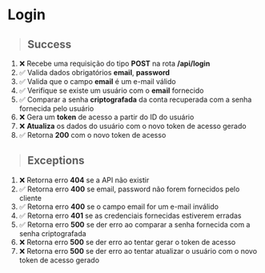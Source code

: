 # Login

> ## Success

1. ❌ Recebe uma requisição do tipo **POST** na rota **/api/login**
2. ✅ Valida dados obrigatórios **email**, **password**
3. ✅ Valida que o campo **email** é um e-mail válido
4. ✅ Verifique se existe um usuário com o **email** fornecido
5. ✅ Comparar a senha **criptografada** da conta recuperada com a senha fornecida pelo usuário
6. ❌ Gera um **token** de acesso a partir do ID do usuário
7. ❌ **Atualiza** os dados do usuário com o novo token de acesso gerado
8. ✅ Retorna **200** com o novo token de acesso

> ## Exceptions

1. ❌ Retorna erro **404** se a API não existir
2. ✅ Retorna erro **400** se email, password não forem fornecidos pelo cliente
3. ✅ Retorna erro **400** se o campo email for um e-mail inválido
4. ✅ Retorna erro **401** se as credenciais fornecidas estiverem erradas
5. ✅ Retorna erro **500** se der erro ao comparar a senha fornecida com a senha criptografada
6. ❌ Retorna erro **500** se der erro ao tentar gerar o token de acesso
7. ❌ Retorna erro **500** se der erro ao tentar atualizar o usuário com o novo token de acesso gerado

